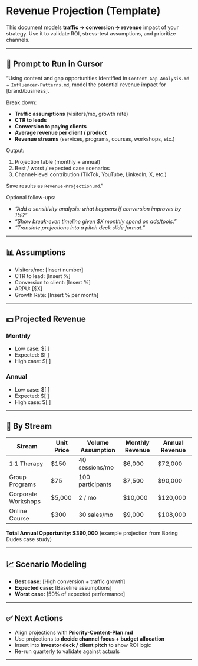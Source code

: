 
# Revenue Projection (Template)

This document models **traffic → conversion → revenue** impact of your strategy.
Use it to validate ROI, stress-test assumptions, and prioritize channels.

---

## 📌 Prompt to Run in Cursor

“Using content and gap opportunities identified in `Content-Gap-Analysis.md` + `Influencer-Patterns.md`,
model the potential revenue impact for [brand/business].

Break down:

* **Traffic assumptions** (visitors/mo, growth rate)
* **CTR to leads**
* **Conversion to paying clients**
* **Average revenue per client / product**
* **Revenue streams** (services, programs, courses, workshops, etc.)

Output:

1. Projection table (monthly + annual)
2. Best / worst / expected case scenarios
3. Channel-level contribution (TikTok, YouTube, LinkedIn, X, etc.)

Save results as `Revenue-Projection.md`.”

Optional follow-ups:

* *“Add a sensitivity analysis: what happens if conversion improves by 1%?”*
* *“Show break-even timeline given $X monthly spend on ads/tools.”*
* *“Translate projections into a pitch deck slide format.”*

---

## 📊 Assumptions

* Visitors/mo: [Insert number]
* CTR to lead: [Insert %]
* Conversion to client: [Insert %]
* ARPU: [$X]
* Growth Rate: [Insert % per month]

---

## 💵 Projected Revenue

### Monthly

* Low case: $[ ]
* Expected: $[ ]
* High case: $[ ]

### Annual

* Low case: $[ ]
* Expected: $[ ]
* High case: $[ ]

---

## 🔎 By Stream

| Stream              | Unit Price | Volume Assumption | Monthly Revenue | Annual Revenue |
| ------------------- | ---------- | ----------------- | --------------- | -------------- |
| 1:1 Therapy         | $150       | 40 sessions/mo    | $6,000          | $72,000        |
| Group Programs      | $75        | 100 participants  | $7,500          | $90,000        |
| Corporate Workshops | $5,000     | 2 / mo            | $10,000         | $120,000       |
| Online Course       | $300       | 30 sales/mo       | $9,000          | $108,000       |

**Total Annual Opportunity: $390,000** (example projection from Boring Dudes case study)

---

## 📈 Scenario Modeling

* **Best case:** [High conversion + traffic growth]
* **Expected case:** [Baseline assumptions]
* **Worst case:** [50% of expected performance]

---

## ✅ Next Actions

* Align projections with **Priority-Content-Plan.md**
* Use projections to **decide channel focus + budget allocation**
* Insert into **investor deck / client pitch** to show ROI logic
* Re-run quarterly to validate against actuals

---
